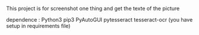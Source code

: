 This project is for screenshot one thing and get the texte of the picture

dependence :
Python3
pip3
PyAutoGUI
pytesseract
tesseract-ocr (you have setup in requirements file)
